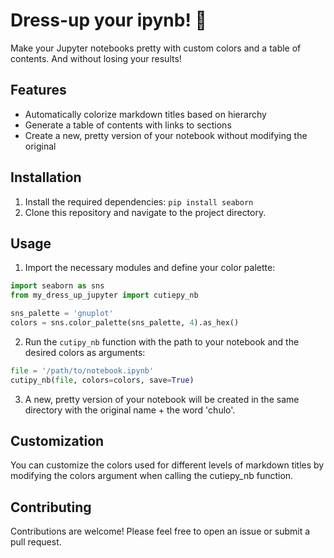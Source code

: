 # Dress-up your ipynb! :sparkling_heart:

Make your Jupyter notebooks pretty with custom colors and a table of contents. And without losing your results!

## Features

- Automatically colorize markdown titles based on hierarchy
- Generate a table of contents with links to sections
- Create a new, pretty version of your notebook without modifying the original

## Installation

1. Install the required dependencies: `pip install seaborn`
2. Clone this repository and navigate to the project directory.

## Usage

1. Import the necessary modules and define your color palette:
```python
import seaborn as sns
from my_dress_up_jupyter import cutiepy_nb

sns_palette = 'gnuplot'
colors = sns.color_palette(sns_palette, 4).as_hex()
```

2. Run the `cutipy_nb` function with the path to your notebook and the desired colors as arguments:

```python
file = '/path/to/notebook.ipynb'
cutipy_nb(file, colors=colors, save=True)
```

 3. A new, pretty version of your notebook will be created in the same directory with the original name + the word 'chulo'.
 

## Customization
You can customize the colors used for different levels of markdown titles by modifying the colors argument when calling the cutiepy_nb function.

## Contributing
Contributions are welcome! Please feel free to open an issue or submit a pull request.
